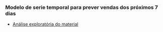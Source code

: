 ### Modelo de serie temporal para prever vendas dos próximos 7 dias

* [Análise exploratória do material](https://medium.com/@joaovictordds/no-paper-cfa05a116927)



